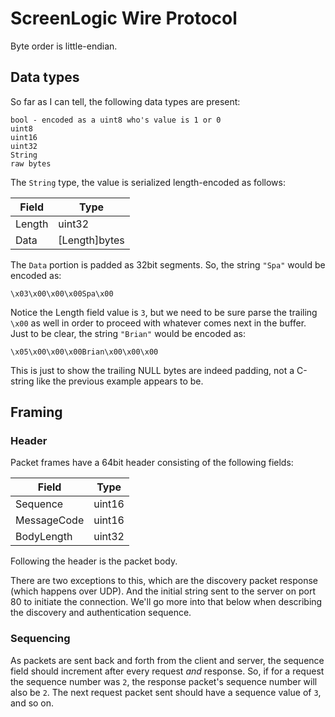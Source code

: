 # ScreenLogic Wire Protocol

Byte order is little-endian.

## Data types

So far as I can tell, the following data types are present:

```
bool - encoded as a uint8 who's value is 1 or 0
uint8
uint16
uint32
String
raw bytes
```

The `String` type, the value is serialized length-encoded as follows:

|Field |Type          |
|------|--------------|
|Length|uint32        |
|Data  |[Length]bytes |

The `Data` portion is padded as 32bit segments. So, the string `"Spa"` would be encoded as:

```
\x03\x00\x00\x00Spa\x00
```

Notice the Length field value is `3`, but we need to be sure parse the trailing `\x00` as well in order to proceed with whatever comes next in the buffer. Just to be clear, the string `"Brian"` would be encoded as:

```
\x05\x00\x00\x00Brian\x00\x00\x00
```

This is just to show the trailing NULL bytes are indeed padding, not a C-string like the previous example appears to be.

## Framing

### Header

Packet frames have a 64bit header consisting of the following fields:

|Field      |Type  |
|-----------|------|
|Sequence   |uint16|
|MessageCode|uint16|
|BodyLength |uint32|

Following the header is the packet body.

There are two exceptions to this, which are the discovery packet response (which happens over UDP). And the initial string sent to the server on port 80 to initiate the connection. We'll go more into that below when describing the discovery and authentication sequence.

### Sequencing

As packets are sent back and forth from the client and server, the sequence field should increment after every request _and_ response. So, if for a request the sequence number was `2`, the response packet's sequence number will also be `2`. The next request packet sent should have a sequence value of `3`, and so on.